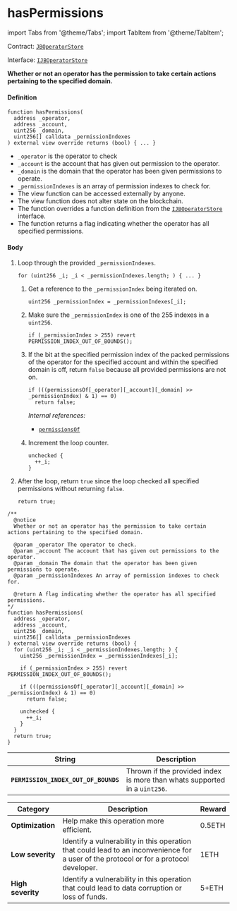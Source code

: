 # hasPermissions

import Tabs from '@theme/Tabs';
import TabItem from '@theme/TabItem';

Contract: [`JBOperatorStore`](/dev/api/contracts/jboperatorstore/README.md)​‌

Interface: [`IJBOperatorStore`](/dev/api/interfaces/ijboperatorstore.md)

<Tabs>
<TabItem value="Step by step" label="Step by step">

**Whether or not an operator has the permission to take certain actions pertaining to the specified domain.**

#### Definition

```
function hasPermissions(
  address _operator,
  address _account,
  uint256 _domain,
  uint256[] calldata _permissionIndexes
) external view override returns (bool) { ... }
```

* `_operator` is the operator to check
* `_account` is the account that has given out permission to the operator.
* `_domain` is the domain that the operator has been given permissions to operate.
* `_permissionIndexes` is an array of permission indexes to check for.
* The view function can be accessed externally by anyone.
* The view function does not alter state on the blockchain.
* The function overrides a function definition from the [`IJBOperatorStore`](/dev/api/interfaces/ijboperatorstore.md) interface.
* The function returns a flag indicating whether the operator has all specified permissions.

#### Body

1.  Loop through the provided `_permissionIndexes`.

    ```
    for (uint256 _i; _i < _permissionIndexes.length; ) { ... }
    ```

    1.  Get a reference to the `_permissionIndex` being iterated on.

        ```
        uint256 _permissionIndex = _permissionIndexes[_i];
        ```
    2.  Make sure the `_permissionIndex` is one of the 255 indexes in a `uint256`.

        ```
        if (_permissionIndex > 255) revert PERMISSION_INDEX_OUT_OF_BOUNDS();
        ```
    3.  If the bit at the specified permission index of the packed permissions of the operator for the specified account and within the specified domain is off, return `false` because all provided permissions are not on.

        ```
        if (((permissionsOf[_operator][_account][_domain] >> _permissionIndex) & 1) == 0)
          return false;
        ```

        _Internal references:_

        * [`permissionsOf`](/dev/api/contracts/jboperatorstore/properties/permissionsof.md)

    4.  Increment the loop counter.

        ```
        unchecked {
          ++_i;
        }
        ```

2.  After the loop, return `true` since the loop checked all specified permissions without returning `false`.

    ```
    return true;
    ```

</TabItem>

<TabItem value="Code" label="Code">

```
/**
  @notice
  Whether or not an operator has the permission to take certain actions pertaining to the specified domain.

  @param _operator The operator to check.
  @param _account The account that has given out permissions to the operator.
  @param _domain The domain that the operator has been given permissions to operate.
  @param _permissionIndexes An array of permission indexes to check for.

  @return A flag indicating whether the operator has all specified permissions.
*/
function hasPermissions(
  address _operator,
  address _account,
  uint256 _domain,
  uint256[] calldata _permissionIndexes
) external view override returns (bool) {
  for (uint256 _i; _i < _permissionIndexes.length; ) {
    uint256 _permissionIndex = _permissionIndexes[_i];

    if (_permissionIndex > 255) revert PERMISSION_INDEX_OUT_OF_BOUNDS();

    if (((permissionsOf[_operator][_account][_domain] >> _permissionIndex) & 1) == 0)
      return false;

    unchecked {
      ++_i;
    }
  }
  return true;
}
```

</TabItem>

<TabItem value="Errors" label="Errors">

| String                               | Description                                                               |
| ------------------------------------ | ------------------------------------------------------------------------- |
| **`PERMISSION_INDEX_OUT_OF_BOUNDS`** | Thrown if the provided index is more than whats supported in a `uint256`. |

</TabItem>

<TabItem value="Bug bounty" label="Bug bounty">

| Category          | Description                                                                                                                            | Reward |
| ----------------- | -------------------------------------------------------------------------------------------------------------------------------------- | ------ |
| **Optimization**  | Help make this operation more efficient.                                                                                               | 0.5ETH |
| **Low severity**  | Identify a vulnerability in this operation that could lead to an inconvenience for a user of the protocol or for a protocol developer. | 1ETH   |
| **High severity** | Identify a vulnerability in this operation that could lead to data corruption or loss of funds.                                        | 5+ETH  |

</TabItem>
</Tabs>
